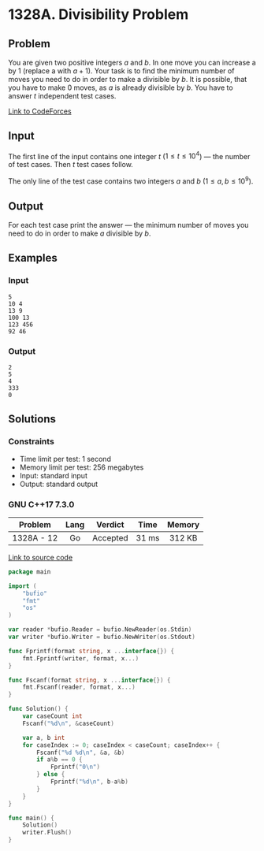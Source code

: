 # 1328A. Divisibility Problem

## Problem

You are given two positive integers $a$ and $b$. In one move you can increase a by 1 (replace a with $a+1$). Your task is to find the minimum number of moves you need to do in order to make a divisible by $b$. It is possible, that you have to make 0 moves, as $a$ is already divisible by $b$. You have to answer $t$ independent test cases.

[Link to CodeForces](https://codeforces.com/problemset/problem/1328/A)

## Input

The first line of the input contains one integer $t$ ($1 \leq t \leq 10^4$) — the number of test cases. Then $t$ test cases follow.

The only line of the test case contains two integers $a$ and $b$ ($1 \leq a, b \leq 10^9$).

## Output

For each test case print the answer — the minimum number of moves you need to do in order to make $a$ divisible by $b$.

## Examples

### Input

```
5
10 4
13 9
100 13
123 456
92 46
```

### Output

```
2
5
4
333
0
```

## Solutions

### Constraints

  - Time limit per test: 1 second
  - Memory limit per test: 256 megabytes
  - Input: standard input
  - Output: standard output

### GNU C++17 7.3.0

|   Problem  |    Lang   |  Verdict | Time  | Memory |
|:----------:|:---------:|:--------:|:-----:|:------:|
| 1328A - 12 |     Go    | Accepted | 31 ms | 312 KB |

[Link to source code](solution.go)

```go
package main

import (
	"bufio"
	"fmt"
	"os"
)

var reader *bufio.Reader = bufio.NewReader(os.Stdin)
var writer *bufio.Writer = bufio.NewWriter(os.Stdout)

func Fprintf(format string, x ...interface{}) {
	fmt.Fprintf(writer, format, x...)
}

func Fscanf(format string, x ...interface{}) {
	fmt.Fscanf(reader, format, x...)
}

func Solution() {
	var caseCount int
	Fscanf("%d\n", &caseCount)

	var a, b int
	for caseIndex := 0; caseIndex < caseCount; caseIndex++ {
		Fscanf("%d %d\n", &a, &b)
		if a%b == 0 {
			Fprintf("0\n")
		} else {
			Fprintf("%d\n", b-a%b)
		}
	}
}

func main() {
	Solution()
	writer.Flush()
}
```
